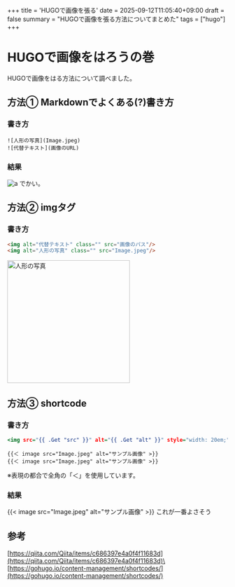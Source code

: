 +++
title = 'HUGOで画像を張る'
date = 2025-09-12T11:05:40+09:00
draft = false
summary = "HUGOで画像を張る方法についてまとめた"
tags = ["hugo"]
+++

# HUGOで画像をはろうの巻
HUGOで画像をはる方法について調べました。

## 方法① Markdownでよくある(?)書き方
### 書き方
```
![人形の写真](Image.jpeg)
![代替テキスト](画像のURL)
```
### 結果
![a](Image.jpeg)
でかい。

## 方法② imgタグ
### 書き方
```html
<img alt="代替テキスト" class="" src="画像のパス"/>
<img alt="人形の写真" class="" src="Image.jpeg"/>
```
<img alt="人形の写真" style="width:20em" src="Image.jpeg"/>



## 方法③ shortcode
### 書き方

```html:layouts/shortcodes/image.html
<img src="{{ .Get "src" }}" alt="{{ .Get "alt" }}" style="width: 20em;">
```

```
{{＜ iｍage src="Image.jpeg" alt="サンプル画像" >}}
{{＜ iｍage src="Image.jpeg" alt="サンプル画像" >}}
```
※表現の都合で全角の「＜」を使用しています。

### 結果
{{< image src="Image.jpeg" alt="サンプル画像" >}}
これが一番よさそう

## 参考
[https://qiita.com/Qiita/items/c686397e4a0f4f11683d](https://qiita.com/Qiita/items/c686397e4a0f4f11683d)\
[https://gohugo.io/content-management/shortcodes/](https://gohugo.io/content-management/shortcodes/)